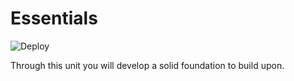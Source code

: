 # Essentials

![Deploy](https://github.com/life-efficient/Essentials-Private/actions/workflows/content-review.yml/badge.svg)

Through this unit you will develop a solid foundation to build upon.
